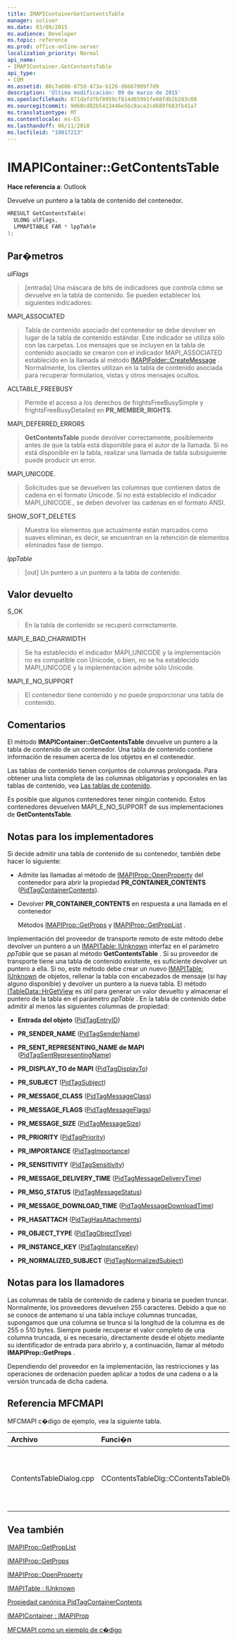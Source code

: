 ```yaml
---
title: IMAPIContainerGetContentsTable
manager: soliver
ms.date: 03/09/2015
ms.audience: Developer
ms.topic: reference
ms.prod: office-online-server
localization_priority: Normal
api_name:
- IMAPIContainer.GetContentsTable
api_type:
- COM
ms.assetid: 88c7a666-875d-473a-b126-dbbb7009f7d9
description: 'Última modificación: 09 de marzo de 2015'
ms.openlocfilehash: 871dafd7bf8959cf814d65991fe08fdb2b283c08
ms.sourcegitcommit: 9d60cd82b5413446e5bc8ace2cd689f683fb41a7
ms.translationtype: MT
ms.contentlocale: es-ES
ms.lasthandoff: 06/11/2018
ms.locfileid: "19817213"
---
```

# <a name="imapicontainergetcontentstable"></a>IMAPIContainer::GetContentsTable

  
  
**Hace referencia a**: Outlook 
  
Devuelve un puntero a la tabla de contenido del contenedor.
  
```cpp
HRESULT GetContentsTable(
  ULONG ulFlags,
  LPMAPITABLE FAR * lppTable
);
```

## <a name="parameters"></a>Par�metros

 _ulFlags_
  
> [entrada] Una máscara de bits de indicadores que controla cómo se devuelve en la tabla de contenido. Se pueden establecer los siguientes indicadores:
    
MAPI_ASSOCIATED 
  
> Tabla de contenido asociado del contenedor se debe devolver en lugar de la tabla de contenido estándar. Este indicador se utiliza sólo con las carpetas. Los mensajes que se incluyen en la tabla de contenido asociado se crearon con el indicador MAPI_ASSOCIATED establecido en la llamada al método [IMAPIFolder::CreateMessage](imapifolder-createmessage.md) . Normalmente, los clientes utilizan en la tabla de contenido asociada para recuperar formularios, vistas y otros mensajes ocultos. 
    
ACLTABLE_FREEBUSY
  
> Permite el acceso a los derechos de frightsFreeBusySimple y frightsFreeBusyDetailed en **PR_MEMBER_RIGHTS**.
    
MAPI_DEFERRED_ERRORS 
  
> **GetContentsTable** puede devolver correctamente, posiblemente antes de que la tabla está disponible para el autor de la llamada. Si no está disponible en la tabla, realizar una llamada de tabla subsiguiente puede producir un error. 
    
MAPI_UNICODE. 
  
> Solicitudes que se devuelven las columnas que contienen datos de cadena en el formato Unicode. Si no está establecido el indicador MAPI_UNICODE., se deben devolver las cadenas en el formato ANSI. 
    
SHOW_SOFT_DELETES
  
> Muestra los elementos que actualmente están marcados como suaves eliminan, es decir, se encuentran en la retención de elementos eliminados fase de tiempo.
    
 _lppTable_
  
> [out] Un puntero a un puntero a la tabla de contenido.
    
## <a name="return-value"></a>Valor devuelto

S_OK 
  
> En la tabla de contenido se recuperó correctamente.
    
MAPI_E_BAD_CHARWIDTH 
  
> Se ha establecido el indicador MAPI_UNICODE y la implementación no es compatible con Unicode, o bien, no se ha establecido MAPI_UNICODE y la implementación admite sólo Unicode.
    
MAPI_E_NO_SUPPORT 
  
> El contenedor tiene contenido y no puede proporcionar una tabla de contenido.
    
## <a name="remarks"></a>Comentarios

El método **IMAPIContainer::GetContentsTable** devuelve un puntero a la tabla de contenido de un contenedor. Una tabla de contenido contiene información de resumen acerca de los objetos en el contenedor. 
  
Las tablas de contenido tienen conjuntos de columnas prolongada. Para obtener una lista completa de las columnas obligatorias y opcionales en las tablas de contenido, vea [Las tablas de contenido](contents-tables.md). 
  
Es posible que algunos contenedores tener ningún contenido. Estos contenedores devuelven MAPI_E_NO_SUPPORT de sus implementaciones de **GetContentsTable**.
  
## <a name="notes-to-implementers"></a>Notas para los implementadores

Si decide admitir una tabla de contenido de su contenedor, también debe hacer lo siguiente:
  
- Admite las llamadas al método de [IMAPIProp::OpenProperty](imapiprop-openproperty.md) del contenedor para abrir la propiedad **PR_CONTAINER_CONTENTS** ([PidTagContainerContents](pidtagcontainercontents-canonical-property.md)).
    
- Devolver **PR_CONTAINER_CONTENTS** en respuesta a una llamada en el contenedor 
    
    Métodos [IMAPIProp::GetProps](imapiprop-getprops.md) y [IMAPIProp::GetPropList](imapiprop-getproplist.md) . 
    
Implementación del proveedor de transporte remoto de este método debe devolver un puntero a un [IMAPITable: IUnknown](imapitableiunknown.md) interfaz en el parámetro _ppTable_ que se pasan al método **GetContentsTable** . Si su proveedor de transporte tiene una tabla de contenido existente, es suficiente devolver un puntero a ella. Si no, este método debe crear un nuevo [IMAPITable: IUnknown](imapitableiunknown.md) de objetos, rellenar la tabla con encabezados de mensaje (si hay alguno disponible) y devolver un puntero a la nueva tabla. El método [ITableData::HrGetView](itabledata-hrgetview.md) es útil para generar un valor devuelto y almacenar el puntero de la tabla en el parámetro _ppTable_ . En la tabla de contenido debe admitir al menos las siguientes columnas de propiedad: 
  
- **Entrada del objeto** ([PidTagEntryID](pidtagentryid-canonical-property.md))
    
- **PR_SENDER_NAME** ([PidTagSenderName](pidtagsendername-canonical-property.md))
    
- **PR_SENT_REPRESENTING_NAME de MAPI** ([PidTagSentRepresentingName](pidtagsentrepresentingname-canonical-property.md))
    
- **PR_DISPLAY_TO de MAPI** ([PidTagDisplayTo](pidtagdisplayto-canonical-property.md))
    
- **PR_SUBJECT** ([PidTagSubject](pidtagsubject-canonical-property.md))
    
- **PR_MESSAGE_CLASS** ([PidTagMessageClass](pidtagmessageclass-canonical-property.md))
    
- **PR_MESSAGE_FLAGS** ([PidTagMessageFlags](pidtagmessageflags-canonical-property.md))
    
- **PR_MESSAGE_SIZE** ([PidTagMessageSize](pidtagmessagesize-canonical-property.md))
    
- **PR_PRIORITY** ([PidTagPriority](pidtagpriority-canonical-property.md))
    
- **PR_IMPORTANCE** ([PidTagImportance](pidtagimportance-canonical-property.md))
    
- **PR_SENSITIVITY** ([PidTagSensitivity](pidtagsensitivity-canonical-property.md))
    
- **PR_MESSAGE_DELIVERY_TIME** ([PidTagMessageDeliveryTime](pidtagmessagedeliverytime-canonical-property.md))
    
- **PR_MSG_STATUS** ([PidTagMessageStatus](pidtagmessagestatus-canonical-property.md))
    
- **PR_MESSAGE_DOWNLOAD_TIME** ([PidTagMessageDownloadTime](pidtagmessagedownloadtime-canonical-property.md))
    
- **PR_HASATTACH** ([PidTagHasAttachments](pidtaghasattachments-canonical-property.md))
    
- **PR_OBJECT_TYPE** ([PidTagObjectType](pidtagobjecttype-canonical-property.md))
    
- **PR_INSTANCE_KEY** ([PidTagInstanceKey](pidtaginstancekey-canonical-property.md))
    
- **PR_NORMALIZED_SUBJECT** ([PidTagNormalizedSubject](pidtagnormalizedsubject-canonical-property.md))
    
## <a name="notes-to-callers"></a>Notas para los llamadores

Las columnas de tabla de contenido de cadena y binaria se pueden truncar. Normalmente, los proveedores devuelven 255 caracteres. Debido a que no se conoce de antemano si una tabla incluye columnas truncadas, supongamos que una columna se trunca si la longitud de la columna es de 255 o 510 bytes. Siempre puede recuperar el valor completo de una columna truncada, si es necesario, directamente desde el objeto mediante su identificador de entrada para abrirlo y, a continuación, llamar al método **IMAPIProp::GetProps** . 
  
Dependiendo del proveedor en la implementación, las restricciones y las operaciones de ordenación pueden aplicar a todos de una cadena o a la versión truncada de dicha cadena.
  
## <a name="mfcmapi-reference"></a>Referencia MFCMAPI

MFCMAPI c�digo de ejemplo, vea la siguiente tabla.
  
|**Archivo**|**Funci�n**|**Comentario**|
|:-----|:-----|:-----|
|ContentsTableDialog.cpp  <br/> |CContentsTableDlg::CContentsTableDlg  <br/> |La clase **CContentsTableDlg** utiliza **GetContentsTable** para obtener las entradas en una tabla de contenido.  <br/> |
   
## <a name="see-also"></a>Vea también



[IMAPIProp::GetPropList](imapiprop-getproplist.md)
  
[IMAPIProp::GetProps](imapiprop-getprops.md)
  
[IMAPIProp::OpenProperty](imapiprop-openproperty.md)
  
[IMAPITable : IUnknown](imapitableiunknown.md)
  
[Propiedad canónica PidTagContainerContents](pidtagcontainercontents-canonical-property.md)
  
[IMAPIContainer : IMAPIProp](imapicontainerimapiprop.md)


[MFCMAPI como un ejemplo de c�digo](mfcmapi-as-a-code-sample.md)

